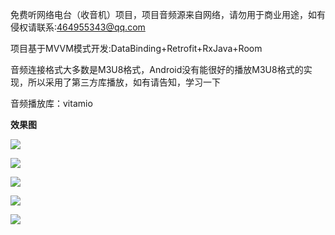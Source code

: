 免费听网络电台（收音机）项目，项目音频源来自网络，请勿用于商业用途，如有侵权请联系:464955343@qq.com

项目基于MVVM模式开发:DataBinding+Retrofit+RxJava+Room

音频连接格式大多数是M3U8格式，Android没有能很好的播放M3U8格式的实现，所以采用了第三方库播放，如有请告知，学习一下 

音频播放库：vitamio

**效果图**

![](https://github.com/guhihi2007/Radio/blob/4310faef1a9314ccac1b4b64421003e113fd605f/picture/home.png)

![](https://github.com/guhihi2007/Radio/blob/4310faef1a9314ccac1b4b64421003e113fd605f/picture/list1.png)

![](https://github.com/guhihi2007/Radio/blob/4310faef1a9314ccac1b4b64421003e113fd605f/picture/list2.png)

![](https://github.com/guhihi2007/Radio/blob/4310faef1a9314ccac1b4b64421003e113fd605f/picture/play.png)

![](https://github.com/guhihi2007/Radio/blob/4310faef1a9314ccac1b4b64421003e113fd605f/picture/timing.png)
